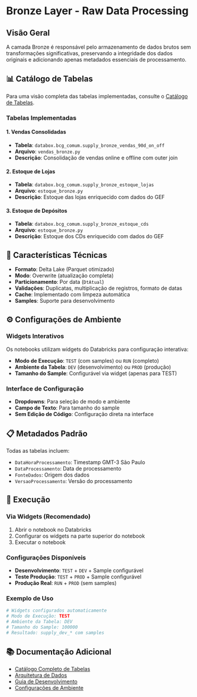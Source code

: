 # Bronze Layer - Raw Data Processing

## Visão Geral

A camada Bronze é responsável pelo armazenamento de dados brutos sem transformações significativas, preservando a integridade dos dados originais e adicionando apenas metadados essenciais de processamento.

## 📊 Catálogo de Tabelas

Para uma visão completa das tabelas implementadas, consulte o [Catálogo de Tabelas](../CATALOGO_TABELAS.md).

### Tabelas Implementadas

#### 1. **Vendas Consolidadas**
- **Tabela**: `databox.bcg_comum.supply_bronze_vendas_90d_on_off`
- **Arquivo**: `vendas_bronze.py`
- **Descrição**: Consolidação de vendas online e offline com outer join

#### 2. **Estoque de Lojas**
- **Tabela**: `databox.bcg_comum.supply_bronze_estoque_lojas`
- **Arquivo**: `estoque_bronze.py`
- **Descrição**: Estoque das lojas enriquecido com dados do GEF

#### 3. **Estoque de Depósitos**
- **Tabela**: `databox.bcg_comum.supply_bronze_estoque_cds`
- **Arquivo**: `estoque_bronze.py`
- **Descrição**: Estoque dos CDs enriquecido com dados do GEF

## 🔧 Características Técnicas

- **Formato**: Delta Lake (Parquet otimizado)
- **Modo**: Overwrite (atualização completa)
- **Particionamento**: Por data (`DtAtual`)
- **Validações**: Duplicatas, multiplicação de registros, formato de datas
- **Cache**: Implementado com limpeza automática
- **Samples**: Suporte para desenvolvimento

## ⚙️ Configurações de Ambiente

### Widgets Interativos
Os notebooks utilizam widgets do Databricks para configuração interativa:

- **Modo de Execução**: `TEST` (com samples) ou `RUN` (completo)
- **Ambiente da Tabela**: `DEV` (desenvolvimento) ou `PROD` (produção)
- **Tamanho do Sample**: Configurável via widget (apenas para TEST)

### Interface de Configuração
- **Dropdowns**: Para seleção de modo e ambiente
- **Campo de Texto**: Para tamanho do sample
- **Sem Edição de Código**: Configuração direta na interface

## 📋 Metadados Padrão

Todas as tabelas incluem:
- `DataHoraProcessamento`: Timestamp GMT-3 São Paulo
- `DataProcessamento`: Data de processamento
- `FonteDados`: Origem dos dados
- `VersaoProcessamento`: Versão do processamento

## 🚀 Execução

### Via Widgets (Recomendado)
1. Abrir o notebook no Databricks
2. Configurar os widgets na parte superior do notebook
3. Executar o notebook

### Configurações Disponíveis
- **Desenvolvimento**: `TEST` + `DEV` + Sample configurável
- **Teste Produção**: `TEST` + `PROD` + Sample configurável  
- **Produção Real**: `RUN` + `PROD` (sem samples)

### Exemplo de Uso
```python
# Widgets configurados automaticamente
# Modo de Execução: TEST
# Ambiente da Tabela: DEV
# Tamanho do Sample: 100000
# Resultado: supply_dev_* com samples
```

## 📚 Documentação Adicional

- [Catálogo Completo de Tabelas](../CATALOGO_TABELAS.md)
- [Arquitetura de Dados](../README.md)
- [Guia de Desenvolvimento](../../DEVELOPMENT.md)
- [Configurações de Ambiente](CONFIGURACOES_AMBIENTE.md)